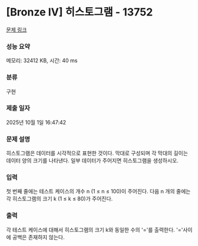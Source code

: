 # [Bronze IV] 히스토그램 - 13752 

[문제 링크](https://www.acmicpc.net/problem/13752) 

### 성능 요약

메모리: 32412 KB, 시간: 40 ms

### 분류

구현

### 제출 일자

2025년 10월 1일 16:47:42

### 문제 설명

<p dir="ltr">히스토그램은 데이터를 시각적으로 표현한 것이다. 막대로 구성되며 각 막대의 길이는 데이터 양의 크기를 나타낸다. 일부 데이터가 주어지면 히스토그램을 생성하시오.</p>

### 입력 

 <p dir="ltr">첫 번째 줄에는 테스트 케이스의 개수 n (1 ≤ n ≤ 100)이 주어진다. 다음 n 개의 줄에는 각 히스토그램의 크기 k (1 ≤ k ≤ 80)가 주어진다.</p>

### 출력 

 <p>각 테스트 케이스에 대해서 히스토그램의 크기 k와 동일한 수의 '='를 출력한다. '='사이에 공백은 존재하지 않는다.</p>

